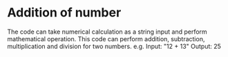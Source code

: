 # Addition of number

The code can take numerical calculation as a string input and perform mathematical operation. This code can perform addition, subtraction, multiplication and division for two numbers.
e.g. 
Input: "12 + 13"
Output: 25